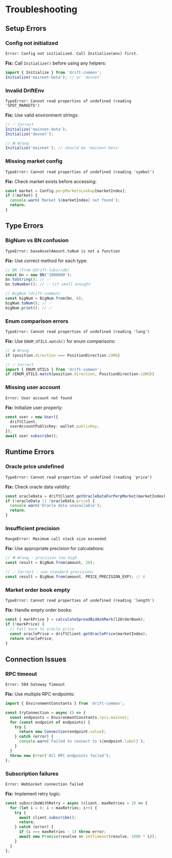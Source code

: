 # Troubleshooting

## Setup Errors

### Config not initialized
```
Error: Config not initialized. Call Initialize(env) first.
```
**Fix:** Call `Initialize()` before using any helpers:
```typescript
import { Initialize } from 'drift-common';
Initialize('mainnet-beta'); // or 'devnet'
```

### Invalid DriftEnv
```
TypeError: Cannot read properties of undefined (reading 'SPOT_MARKETS')
```
**Fix:** Use valid environment strings:
```typescript
// ✅ Correct
Initialize('mainnet-beta');
Initialize('devnet');

// ❌ Wrong  
Initialize('mainnet'); // should be 'mainnet-beta'
```

### Missing market config
```
TypeError: Cannot read properties of undefined (reading 'symbol')
```
**Fix:** Check market exists before accessing:
```typescript
const market = Config.perpMarketsLookup[marketIndex];
if (!market) {
  console.warn(`Market ${marketIndex} not found`);
  return;
}
```

## Type Errors

### BigNum vs BN confusion
```
TypeError: baseAssetAmount.toNum is not a function
```
**Fix:** Use correct method for each type:
```typescript
// BN (from @drift-labs/sdk)
const bn = new BN('1000000');
bn.toString(); // ✅
bn.toNumber(); // ✅ (if small enough)

// BigNum (drift-common)
const bigNum = BigNum.from(bn, 6);
bigNum.toNum(); // ✅
bigNum.print(); // ✅
```

### Enum comparison errors
```
TypeError: Cannot read properties of undefined (reading 'long')
```
**Fix:** Use `ENUM_UTILS.match()` for enum comparisons:
```typescript
// ❌ Wrong
if (position.direction === PositionDirection.LONG)

// ✅ Correct  
import { ENUM_UTILS } from 'drift-common';
if (ENUM_UTILS.match(position.direction, PositionDirection.LONG))
```

### Missing user account
```
Error: User account not found
```
**Fix:** Initialize user properly:
```typescript
const user = new User({
  driftClient,
  userAccountPublicKey: wallet.publicKey,
});
await user.subscribe();
```

## Runtime Errors

### Oracle price undefined
```
TypeError: Cannot read properties of undefined (reading 'price')
```
**Fix:** Check oracle data validity:
```typescript
const oracleData = driftClient.getOracleDataForPerpMarket(marketIndex);
if (!oracleData || !oracleData.price) {
  console.warn('Oracle data unavailable');
  return;
}
```

### Insufficient precision
```
RangeError: Maximum call stack size exceeded
```
**Fix:** Use appropriate precision for calculations:
```typescript
// ❌ Wrong - precision too high
const result = BigNum.from(amount, 20);

// ✅ Correct - use standard precisions
const result = BigNum.from(amount, PRICE_PRECISION_EXP); // 6
```

### Market order book empty
```
TypeError: Cannot read properties of undefined (reading 'length')
```
**Fix:** Handle empty order books:
```typescript
const { markPrice } = calculateSpreadBidAskMark(l2OrderBook);
if (!markPrice) {
  // Fall back to oracle price
  const oraclePrice = driftClient.getOraclePrice(marketIndex);
  return oraclePrice;
}
```

## Connection Issues

### RPC timeout
```
Error: 504 Gateway Timeout
```
**Fix:** Use multiple RPC endpoints:
```typescript
import { EnvironmentConstants } from 'drift-common';

const tryConnection = async () => {
  const endpoints = EnvironmentConstants.rpcs.mainnet;
  for (const endpoint of endpoints) {
    try {
      return new Connection(endpoint.value);
    } catch (error) {
      console.warn(`Failed to connect to ${endpoint.label}`);
    }
  }
  throw new Error('All RPC endpoints failed');
};
```

### Subscription failures  
```
Error: WebSocket connection failed
```
**Fix:** Implement retry logic:
```typescript
const subscribeWithRetry = async (client, maxRetries = 3) => {
  for (let i = 0; i < maxRetries; i++) {
    try {
      await client.subscribe();
      return;
    } catch (error) {
      if (i === maxRetries - 1) throw error;
      await new Promise(resolve => setTimeout(resolve, 1000 * i));
    }
  }
};
```
